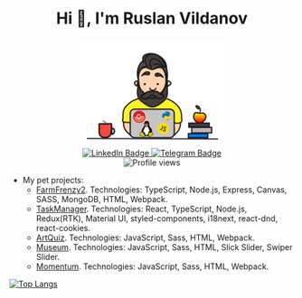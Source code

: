 <h1 align="center">Hi 👋, I'm Ruslan Vildanov</h1>

<div class="header" align="center">
	<img src="./vildanov.gif" alt="test" width="255">
	<div id="badges">
    <a href="https://www.linkedin.com/in/yaarusik">
      <img src="https://img.shields.io/badge/LinkedIn-blue?style=for-the-badge&logo=linkedin&logoColor=white" alt="LinkedIn Badge"/>
    </a>
    <a href="https://telegram.me/yaarusik">
      <img src="https://img.shields.io/badge/Telegram-2CA5E0?style=for-the-badge&logo=telegram&logoColor=white" alt="Telegram Badge"/>
    </a>
  </div>
  <img src="https://komarev.com/ghpvc/?username=yaarusik&style=flat-square&color=blue" alt="Profile views"/>
</div>

- My pet projects:
  - [FarmFrenzy2](https://farm-frenzy.herokuapp.com/). Technologies: TypeScript, Node.js, Express, Canvas, SASS, MongoDB, HTML, Webpack.
  - [TaskManager](https://team-task-manager-app.netlify.app/). Technologies: React, TypeScript, Node.js, Redux(RTK), Material UI, styled-components, i18next, react-dnd, react-cookies.
  - [ArtQuiz](https://yaarusik.github.io/RSShool-projects/art-quiz/). Technologies: JavaScript, Sass, HTML, Webpack.
  - [Museum](https://yaarusik.github.io/museum/). Technologies: JavaScript, Sass, HTML, Slick Slider, Swiper Slider.
  - [Momentum](https://yaarusik.github.io/RSShool-projects/momentum/). Technologies: JavaScript, Sass, HTML, Webpack.

<!-- <p align="center">English | <a href="./READMEru.md">Russian</a></p> -->
[![Top Langs](https://github-readme-stats.vercel.app/api/top-langs/?username=yaarusik&layout=compact&theme=vision-friendly-dark)](https://github.com/anuraghazra/github-readme-stats)
